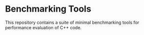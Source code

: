 # Benchmarking Tools

This repository contains a suite of minimal benchmarking tools for performance evaluation of C++ code. 

